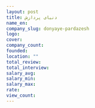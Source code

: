 ```yaml
---
layout: post
title: دنیای پردازش
name_en: 
company_slug: donyaye-pardazesh
logo: 
cover: 
company_count:
founded:
location: ""
total_review: 
total_interview: 
salary_avg: 
salary_min: 
salary_max: 
rate: 
view_count: 
---
```


